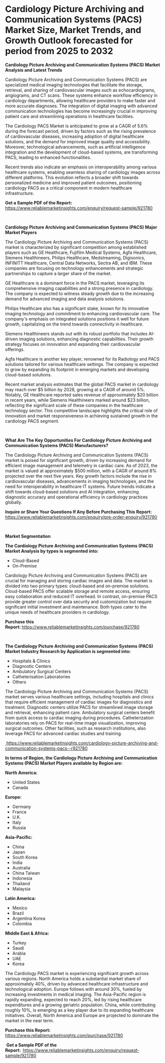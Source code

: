 <p><h1>Cardiology Picture Archiving and Communication Systems (PACS) Market Size, Market Trends, and Growth Outlook forecasted for period from 2025 to 2032</h1></p><p><strong>Cardiology Picture Archiving and Communication Systems (PACS) Market Analysis and Latest Trends</strong></p>
<p><p>Cardiology Picture Archiving and Communication Systems (PACS) are specialized medical imaging technologies that facilitate the storage, retrieval, and sharing of cardiovascular images such as echocardiograms, angiograms, and CT scans. These systems enhance workflow efficiency in cardiology departments, allowing healthcare providers to make faster and more accurate diagnoses. The integration of digital imaging with advanced communication technologies has become increasingly crucial in improving patient care and streamlining operations in healthcare facilities. </p><p>The Cardiology PACS Market is anticipated to grow at a CAGR of 5.6% during the forecast period, driven by factors such as the rising prevalence of cardiovascular diseases, increasing adoption of digital healthcare solutions, and the demand for improved image quality and accessibility. Moreover, technological advancements, such as artificial intelligence integration and the development of cloud-based systems, are transforming PACS, leading to enhanced functionalities. </p><p>Recent trends also indicate an emphasis on interoperability among various healthcare systems, enabling seamless sharing of cardiology images across different platforms. This evolution reflects a broader shift towards personalized medicine and improved patient outcomes, positioning cardiology PACS as a critical component in modern healthcare infrastructure.</p></p>
<p><strong>Get a Sample PDF of the Report:&nbsp;</strong> <a href="https://www.reliablemarketinsights.com/enquiry/request-sample/921780?utm_campaign=3560&utm_medium=2&utm_source=Github&utm_content=ia&utm_term=13042025&utm_id=cardiology-picture-archiving-and-communication-systems-pacs">https://www.reliablemarketinsights.com/enquiry/request-sample/921780</a></p>
<p>&nbsp;</p>
<p><strong>Cardiology Picture Archiving and Communication Systems (PACS) Major Market Players</strong></p>
<p><p>The Cardiology Picture Archiving and Communication Systems (PACS) market is characterized by significant competition among established players such as GE Healthcare, Fujifilm Medical Systems, Agfa Healthcare, Siemens Healthineers, Philips Healthcare, Medstreaming, Digisonics, INFINITT Healthcare, Central Data Networks, Sectra AB, and IBM. These companies are focusing on technology enhancements and strategic partnerships to capture a larger share of the market.</p><p>GE Healthcare is a dominant force in the PACS market, leveraging its comprehensive imaging capabilities and a strong presence in cardiology. The company is expected to witness steady growth due to the increasing demand for advanced imaging and data analysis solutions.</p><p>Philips Healthcare also has a significant stake, known for its innovative imaging technology and commitment to enhancing cardiovascular care. The company's emphasis on integrated solutions positions it well for future growth, capitalizing on the trend towards connectivity in healthcare.</p><p>Siemens Healthineers stands out with its robust portfolio that includes AI-driven imaging solutions, enhancing diagnostic capabilities. Their growth strategy focuses on innovation and expanding their cardiovascular offerings.</p><p>Agfa Healthcare is another key player, renowned for its Radiology and PACS solutions tailored for various healthcare settings. The company is expected to grow by expanding its footprint in emerging markets and developing cloud-based solutions.</p><p>Recent market analysis estimates that the global PACS market in cardiology may reach over $5 billion by 2028, growing at a CAGR of around 5%. Notably, GE Healthcare reported sales revenue of approximately $20 billion in recent years, while Siemens Healthineers marked around $23 billion, reflecting the significant scale of these companies in the healthcare technology sector. This competitive landscape highlights the critical role of innovation and market responsiveness in achieving sustained growth in the cardiology PACS segment.</p></p>
<p>&nbsp;</p>
<p><strong>What Are The Key Opportunities For Cardiology Picture Archiving and Communication Systems (PACS) Manufacturers?</strong></p>
<p><p>The Cardiology Picture Archiving and Communication Systems (PACS) market is poised for significant growth, driven by increasing demand for efficient image management and telemetry in cardiac care. As of 2023, the market is valued at approximately $500 million, with a CAGR of around 8% projected over the next five years. Key growth factors include the rise in cardiovascular diseases, advancements in imaging technologies, and the need for interoperability in healthcare IT systems. Future trends indicate a shift towards cloud-based solutions and AI integration, enhancing diagnostic accuracy and operational efficiency in cardiology practices globally.</p></p>
<p><strong>Inquire or Share Your Questions If Any Before Purchasing This Report:</strong> <a href="https://www.reliablemarketinsights.com/enquiry/pre-order-enquiry/921780?utm_campaign=3560&utm_medium=2&utm_source=Github&utm_content=ia&utm_term=13042025&utm_id=cardiology-picture-archiving-and-communication-systems-pacs">https://www.reliablemarketinsights.com/enquiry/pre-order-enquiry/921780</a></p>
<p>&nbsp;</p>
<p><strong>Market Segmentation</strong></p>
<p><strong>The Cardiology Picture Archiving and Communication Systems (PACS) Market Analysis by types is segmented into:</strong></p>
<p><ul><li>Cloud-Based</li><li>On-Premise</li></ul></p>
<p><p>Cardiology Picture Archiving and Communication Systems (PACS) are crucial for managing and storing cardiac images and data. The market is divided into two primary types: cloud-based and on-premise solutions. Cloud-based PACS offer scalable storage and remote access, ensuring easy collaboration and reduced IT overhead. In contrast, on-premise PACS provide greater control over data security and customization but require significant initial investment and maintenance. Both types cater to the unique needs of healthcare providers in cardiology.</p></p>
<p><strong>Purchase this Report:&nbsp;</strong><a href="https://www.reliablemarketinsights.com/purchase/921780?utm_campaign=3560&utm_medium=2&utm_source=Github&utm_content=ia&utm_term=13042025&utm_id=cardiology-picture-archiving-and-communication-systems-pacs">https://www.reliablemarketinsights.com/purchase/921780</a></p>
<p>&nbsp;</p>
<p><strong>The Cardiology Picture Archiving and Communication Systems (PACS) Market Industry Research by Application is segmented into:</strong></p>
<p><ul><li>Hospitals & Clinics</li><li>Diagnostic Centers</li><li>Ambulatory Surgical Centers</li><li>Catheterisation Laboratories</li><li>Others</li></ul></p>
<p><p>The Cardiology Picture Archiving and Communication Systems (PACS) market serves various healthcare settings, including hospitals and clinics that require efficient management of cardiac images for diagnostics and treatment. Diagnostic centers utilize PACS for streamlined image storage and retrieval, enhancing patient care. Ambulatory surgical centers benefit from quick access to cardiac imaging during procedures. Catheterization laboratories rely on PACS for real-time image visualization, improving surgical outcomes. Other facilities, such as research institutions, also leverage PACS for advanced cardiac studies and training.</p></p>
<p><a href="https://www.reliablemarketinsights.com/cardiology-picture-archiving-and-communication-systems-pacs--r921780?utm_campaign=3560&utm_medium=2&utm_source=Github&utm_content=ia&utm_term=13042025&utm_id=cardiology-picture-archiving-and-communication-systems-pacs">&nbsp;https://www.reliablemarketinsights.com/cardiology-picture-archiving-and-communication-systems-pacs--r921780</a></p>
<p><strong>In terms of Region, the Cardiology Picture Archiving and Communication Systems (PACS) Market Players available by Region are:</strong></p>
<p>
    <p> <strong> North America: </strong>
        <ul>
            <li>United States</li>
            <li>Canada</li>
        </ul>
        </p> 
    <p> <strong> Europe: </strong>
        <ul>
            <li>Germany</li>
            <li>France</li>
            <li>U.K.</li>
            <li>Italy</li>
            <li>Russia</li>
        </ul>
        </p> 
    <p> <strong> Asia-Pacific: </strong>
        <ul>
            <li>China</li>
            <li>Japan</li>
            <li>South Korea</li>
            <li>India</li>
            <li>Australia</li>
            <li>China Taiwan</li>
            <li>Indonesia</li>
            <li>Thailand</li>
            <li>Malaysia</li>
        </ul>
        </p> 
    <p> <strong> Latin America: </strong>
        <ul>
            <li>Mexico</li>
            <li>Brazil</li>
            <li>Argentina Korea</li>
            <li>Colombia</li>
        </ul>
        </p> 
    <p> <strong> Middle East & Africa: </strong>
        <ul>
            <li>Turkey</li>
            <li>Saudi</li>
            <li>Arabia</li>
            <li>UAE</li>
            <li>Korea</li>
        </ul>
    </p>
    </p>
<p><p>The Cardiology PACS market is experiencing significant growth across various regions. North America holds a substantial market share of approximately 40%, driven by advanced healthcare infrastructure and technological adoption. Europe follows with around 30%, fueled by increasing investments in medical imaging. The Asia-Pacific region is rapidly expanding, expected to reach 20%, led by rising healthcare expenditures and a growing geriatric population. China, while contributing roughly 10%, is emerging as a key player due to its expanding healthcare initiatives. Overall, North America and Europe are projected to dominate the market in the near term.</p></p>
<p><strong>Purchase this Report: </strong><a href="https://www.reliablemarketinsights.com/purchase/921780?utm_campaign=3560&utm_medium=2&utm_source=Github&utm_content=ia&utm_term=13042025&utm_id=cardiology-picture-archiving-and-communication-systems-pacs">https://www.reliablemarketinsights.com/purchase/921780</a></p>
<p>&nbsp;<strong>Get a Sample PDF of the Report:&nbsp;&nbsp;</strong><a href="https://www.reliablemarketinsights.com/enquiry/request-sample/921780?utm_campaign=3560&utm_medium=2&utm_source=Github&utm_content=ia&utm_term=13042025&utm_id=cardiology-picture-archiving-and-communication-systems-pacs">https://www.reliablemarketinsights.com/enquiry/request-sample/921780</a></p>
<p><strong></strong></p>
<p><p></p><p></p><p></p></p>